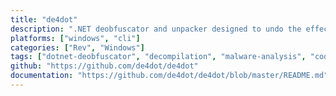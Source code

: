 ```yaml
---
title: "de4dot"
description: ".NET deobfuscator and unpacker designed to undo the effects of various .NET code obfuscators, helping with malware analysis and software research."
platforms: ["windows", "cli"]
categories: ["Rev", "Windows"]
tags: ["dotnet-deobfuscator", "decompilation", "malware-analysis", "code-unpacker", "reverse-engineering"]
github: "https://github.com/de4dot/de4dot"
documentation: "https://github.com/de4dot/de4dot/blob/master/README.md"
---
```

